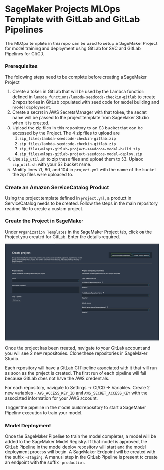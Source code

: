 # SageMaker Projects MLOps Template with GitLab and GitLab Pipelines

The MLOps template in this repo can be used to setup a SageMaker Project for model training and deployment using GitLab for SVC and GitLab Pipelines for CI/CD. 

### Prerequisites
The following steps need to be complete before creating a SageMaker Project. 
1. Create a token in GitLab that will be used by the Lambda function defined in `lambda_functions/lambda-seedcode-checkin-gitlab` to create 2 repositories in GitLab populated with seed code for model building and model deployment. 
2. Create a secret in AWS SecretsManager with that token, the secret name will be passed to the project template from SageMaker Studio when it is created.  
3. Upload the zip files in this repository to an S3 bucket that can be accessed by the Project. The 4 zip files to upload are
    1. `zip_files/lambda-seedcode-checkin-gitlab.zip`
    2. `zip_files/lambda-seedcode-checkin-gitlab.zip`
    3. `zip_files/mlops-gitlab-project-seedcode-model-build.zip`
    4. `zip_files/mlops-gitlab-project-seedcode-model-deploy.zip`
5. Use `zip_util.sh` to zip these files and upload them to S3. Uplaod `zip_util.sh` with your S3 bucket name. 
4. Modify lines 71, 80, and 104 in `project.yml` with the name of the bucket the zip files were uploaded to. 

### Create an Amazon ServiceCatalog Product
Using the project template defined in `project.yml`, a product in ServiceCatalog needs to be created. Follow the steps in the main repository readme file to create a custom project. 

### Create the Project in SageMaker

Under `Organization Templates` in the SageMaker Project tab, click on the Project you created for GitLab. Enter the details required.

![](project-page.png)

Once the project has been created, navigate to your GitLab account and you will see 2 new repositories. Clone these repositories in SageMaker Studio. 

Each repository will have a GitLab CI Pipeline associated with it that will run as soon as the project is created. The first run of each pipeline will fail because GitLab does not have the AWS credentials. 

For each repository, navigate to Settings -> CI/CD -> Variables.
Create 2 new variables - `AWS_ACCESS_KEY_ID` and `AWS_SECRET_ACCESS_KEY` with the associated information for your AWS account. 

Trigger the pipeline in the model build repository to start a SageMaker Pipeline execution to train your model. 

### Model Deployment

Once the SageMaker Pipeline to train the model completes, a model will be added to the SageMaker Model Registry. If that model is approved, the GitLab Pipeline in the model deploy repository will start and the model deployment process will begin. 
A SageMaker Endpoint will be created with the suffix `-staging`. A manual step in the GitLab Pipeline is present to create an endpoint with the suffix `-production`. 